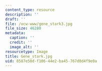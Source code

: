 ```yaml
---
content_type: resource
description: ''
draft: ''
file: /ocw-www/gene_stark3.jpg
file_size: 46280
metadata:
  caption: ''
  credit: ''
  image_alt: ''
resourcetype: Image
title: Gene_stark.jpg
uid: 8587e58d-f106-44e2-ba45-767d0d4f9e0a
---
```

